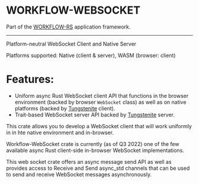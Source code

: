 # WORKFLOW-WEBSOCKET

Part of the [WORKFLOW-RS](https://github.com/workflow-rs) application framework.

***

Platform-neutral WebSocket Client and Native Server

Platforms supported: Native (client & server), WASM (browser: client)

# Features:

* Uniform async Rust WebSocket client API that functions in the browser environment (backed by browser `WebSocket` class) as well as on native platforms (backed by [Tungstenite](https://crates.io/crates/async-tungstenite) client).
* Trait-based WebSocket server API backed by [Tungstenite](https://crates.io/crates/async-tungstenite) server.

This crate allows you to develop a WebSocket client that will work uniformly in in hte native environment and in-browser.

Workflow-WebSocket crate is currently (as of Q3 2022) one of the few available async Rust client-side in-browser WebSocket implementations.

This web socket crate offers an async message send API as well as provides access to Receive and Send async_std channels that can be used to send and receive WebSocket messages asynchronously.